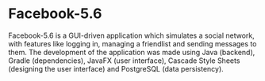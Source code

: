 # Facebook-5.6
Facebook-5.6 is a GUI-driven application which simulates a social network, with features like logging in, managing a friendlist and sending messages to them.
The development of the application was made using Java (backend), Gradle (dependencies), JavaFX (user interface), Cascade Style Sheets (designing the user interface) and PostgreSQL (data persistency).
